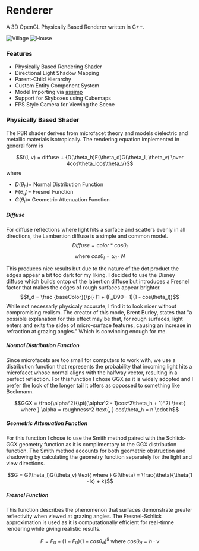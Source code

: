 # Renderer
A 3D OpenGL Physically Based Renderer written in C++.

![Village](https://github.com/user-attachments/assets/45f6fb97-62dc-4435-b2b2-9320fac69945)
![House](https://github.com/user-attachments/assets/01192669-82f7-42df-ab93-0a3f002496c0)

### Features
* Physically Based Rendering Shader
* Directional Light Shadow Mapping
* Parent-Child Hierarchy
* Custom Entity Component System
* Model Importing via [assimp](https://github.com/assimp/assimp)
* Support for Skyboxes using Cubemaps
* FPS Style Camera for Viewing the Scene

### Physically Based Shader
The PBR shader derives from microfacet theory and models dielectric and metallic materials isotropically.
The rendering equation implemented in general form is

$$f(l, v) = diffuse + {D(\theta_h)F(\theta_d)G(\theta_l, \theta_v) \over 4cos\theta_lcos\theta_v}$$ 
where 
* $D(\theta_h) =$ Normal Distribution Function
* $F(\theta_d) =$ Fresnel Function
* $G(\theta_l) =$ Geometric Attenuation Function

##### Diffuse
For diffuse reflections where light hits a surface and scatters evenly in all directions, the Lambertion diffuse is a simple and common model. 
$$Diffuse = color * cos\theta_l$$ 
$$\text{where } cos\theta_l=\omega_l \cdot N$$

This produces nice results but due to the nature of the dot product the edges appear a bit too dark for my liking. I decided to use the Disney diffuse which builds ontop of the labertion diffuse but introduces a Fresnel factor that makes the edges of rough surfaces appear brighter. 
$$f_d = \frac {baseColor}{\pi} (1 + (F_D90 - 1)(1 - cos\theta_l))$$
While not necessarly physicaly accurate, I find it to look nicer without compromising realism. The creator of this mode, Brent Burley, states that "a possible explanation for this effect may be that, for rough surfaces, light enters and exits the sides of micro-surface features, causing an increase in refraction at grazing angles." Which is convincing enough for me.

##### Normal Distribution Function
Since microfacets are too small for computers to work with, we use a distribution function that represents the probability that incoming light hits a microfacet whose normal aligns with the halfway vector, resulting in a perfect reflection. For this function I chose GGX as it is widely adopted and I prefer the look of the longer tail it offers as oppossed to something like Beckmann. 

$$GGX = \frac{\alpha^2}{\pi((\alpha^2 - 1)cos^2\theta_h + 1)^2} \text{ where } \alpha = roughness^2 \text{, } cos\theta_h = n \cdot h$$

##### Geometric Attenuation Function
For this function I chose to use the Smith method paired with the Schlick-GGX geometry function as it is complimentary to the GGX distribution function. The Smith method accounts for both geometric obstruction and shadowing by calculating the geometry function separately for the light and view directions.

$$G = G(\theta_l)G(\theta_v) \text{ where } G(\theta) = \frac{\theta}{\theta(1 - k) + k}$$

##### Fresnel Function
This function describes the phenomenon that surfaces demonstrate greater reflectivity when viewed at grazing angles. The Fresnel-Schlick approximation is used as it is computationally efficient for real-timne rendering while giving realistic results.

$$F = F_0 + (1 - F_0)(1 - cos\theta_d)^5 \text{ where } cos\theta_d = h \cdot v$$
